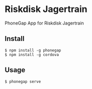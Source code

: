 # Riskdisk Jagertrain

PhoneGap App for Riskdisk Jagertrain


## Install

    $ npm install -g phonegap
    $ npm install -g cordova

## Usage

    $ phonegap serve
